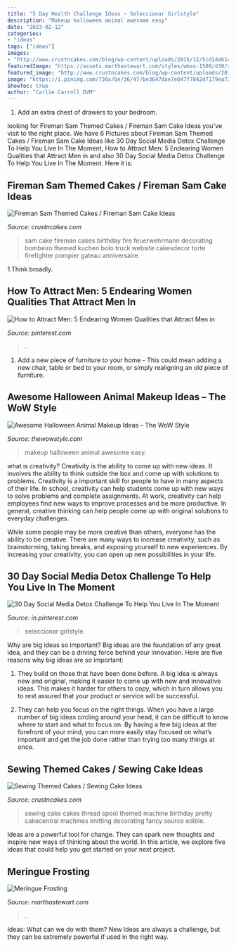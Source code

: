 ```yaml
---
title: "5 Day Health Challenge Ideas ~ Seleccionar Girlstyle"
description: "Makeup halloween animal awesome easy"
date: "2023-02-12"
categories:
- "ideas"
tags: ["ideas"]
images:
- "http://www.crustncakes.com/blog/wp-content/uploads/2015/12/5cd14eb1c2ff4553be8010f4e6013ed7.jpg"
featuredImage: "https://assets.marthastewart.com/styles/wmax-1500/d30/raspberry-white-cake-mld108100/raspberry-white-cake-mld108100_sq.jpg?itok=6QXN3p1c"
featured_image: "http://www.crustncakes.com/blog/wp-content/uploads/2015/12/5cd14eb1c2ff4553be8010f4e6013ed7.jpg"
image: "https://i.pinimg.com/736x/be/36/47/be3647dae7e847f7842d7179ea72f389.jpg"
ShowToc: true
author: "Carlie Carroll DVM"
---
```



1. Add an extra chest of drawers to your bedroom.

	

		
looking for Fireman Sam Themed Cakes / Fireman Sam Cake Ideas you've visit to the right place. We have 6 Pictures about Fireman Sam Themed Cakes / Fireman Sam Cake Ideas like 30 Day Social Media Detox Challenge To Help You Live In The Moment, How to Attract Men: 5 Endearing Women Qualities that Attract Men in and also 30 Day Social Media Detox Challenge To Help You Live In The Moment. Here it is:
		
    
## Fireman Sam Themed Cakes / Fireman Sam Cake Ideas

<img loading=lazy src="http://www.crustncakes.com/blog/wp-content/uploads/2015/11/1dd5c2349fd22cea113f9361b83b5e6b.jpg" onerror="this.onerror=null;this.src='https://tse3.mm.bing.net/th?id=OIP.nCL1JNKjWlJ3ZJgTXyzK0QHaJ6&amp;pid=15.1';" alt="Fireman Sam Themed Cakes / Fireman Sam Cake Ideas">

_Source: crustncakes.com_

>sam cake fireman cakes birthday fire feuerwehrmann decorating bombeiro themed kuchen bolo truck website cakesdecor torte firefighter pompier gateau anniversaire. 

	

1.Think broadly.

    
## How To Attract Men: 5 Endearing Women Qualities That Attract Men In

<img loading=lazy src="https://i.pinimg.com/736x/ae/52/d2/ae52d212e978c1c785e31457b6045be6.jpg" onerror="this.onerror=null;this.src='https://tse3.mm.bing.net/th?id=OIP.zljjuXFqFyXi6Jl6np2xoQHaLH&amp;pid=15.1';" alt="How to Attract Men: 5 Endearing Women Qualities that Attract Men in">

_Source: pinterest.com_

>. 

	

1. Add a new piece of furniture to your home - This could mean adding a new chair, table or bed to your room, or simply realigning an old piece of furniture.

    
## Awesome Halloween Animal Makeup Ideas – The WoW Style

<img loading=lazy src="http://thewowstyle.com/wp-content/uploads/2016/06/Easy-Animal-Halloween-Makeup.jpg" onerror="this.onerror=null;this.src='https://tse2.mm.bing.net/th?id=OIP.nNLMtnA0Qpd_bYI-KolzBwHaK3&amp;pid=15.1';" alt="Awesome Halloween Animal Makeup Ideas – The WoW Style">

_Source: thewowstyle.com_

>makeup halloween animal awesome easy. 

	

what is creativity?
Creativity is the ability to come up with new ideas. It involves the ability to think outside the box and come up with solutions to problems.
Creativity is a important skill for people to have in many aspects of their life. In school, creativity can help students come up with new ways to solve problems and complete assignments. At work, creativity can help employees find new ways to improve processes and be more productive. In general, creative thinking can help people come up with original solutions to everyday challenges.

While some people may be more creative than others, everyone has the ability to be creative. There are many ways to increase creativity, such as brainstorming, taking breaks, and exposing yourself to new experiences. By increasing your creativity, you can open up new possibilities in your life.

    
## 30 Day Social Media Detox Challenge To Help You Live In The Moment

<img loading=lazy src="https://i.pinimg.com/736x/be/36/47/be3647dae7e847f7842d7179ea72f389.jpg" onerror="this.onerror=null;this.src='https://tse2.mm.bing.net/th?id=OIP.CZDVGe7vVEsmoQmB4cTn7gHaLH&amp;pid=15.1';" alt="30 Day Social Media Detox Challenge To Help You Live In The Moment">

_Source: in.pinterest.com_

>seleccionar girlstyle. 

	

Why are big ideas so important?
Big ideas are the foundation of any great idea, and they can be a driving force behind your innovation. Here are five reasons why big ideas are so important:
1. They build on those that have been done before. A big idea is always new and original, making it easier to come up with new and innovative ideas. This makes it harder for others to copy, which in turn allows you to rest assured that your product or service will be successful.

2. They can help you focus on the right things. When you have a large number of big ideas circling around your head, it can be difficult to know where to start and what to focus on. By having a few big ideas at the forefront of your mind, you can more easily stay focused on what’s important and get the job done rather than trying too many things at once.

    
## Sewing Themed Cakes / Sewing Cake Ideas

<img loading=lazy src="http://www.crustncakes.com/blog/wp-content/uploads/2015/12/5cd14eb1c2ff4553be8010f4e6013ed7.jpg" onerror="this.onerror=null;this.src='https://tse4.mm.bing.net/th?id=OIP.cDXfabM7ovWvRRpEdWF-VQHaLH&amp;pid=15.1';" alt="Sewing Themed Cakes / Sewing Cake Ideas">

_Source: crustncakes.com_

>sewing cake cakes thread spool themed machine birthday pretty cakecentral machines knitting decorating fancy source edible. 

	

Ideas are a powerful tool for change. They can spark new thoughts and inspire new ways of thinking about the world. In this article, we explore five ideas that could help you get started on your next project.

    
## Meringue Frosting

<img loading=lazy src="https://assets.marthastewart.com/styles/wmax-1500/d30/raspberry-white-cake-mld108100/raspberry-white-cake-mld108100_sq.jpg?itok=6QXN3p1c" onerror="this.onerror=null;this.src='https://tse1.mm.bing.net/th?id=OIP.XvNpgsaeI9Gk2ubXIrCmSgHaHa&amp;pid=15.1';" alt="Meringue Frosting">

_Source: marthastewart.com_

>. 

	

Ideas: What can we do with them?
New Ideas are always a challenge, but they can be extremely powerful if used in the right way.

